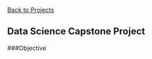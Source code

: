 [Back to Projects](https://shouvikn.github.io/projects)

## Data Science Capstone Project

###Objective
